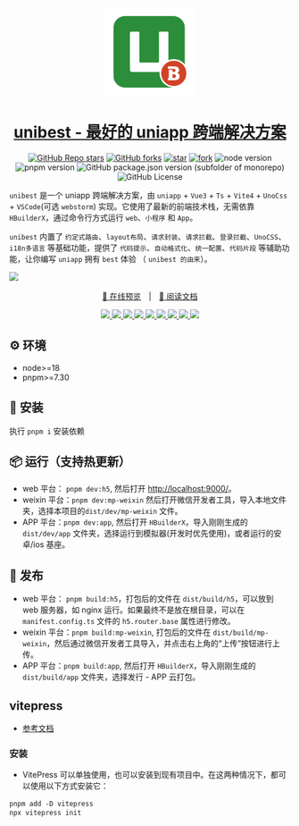 <p align="center">
  <a href="https://github.com/codercup/unibest">
    <img width="160" src="./src/static/logo.svg">
  </a>
</p>

<h1 align="center">
  <a href="https://github.com/codercup/unibest" target="_blank">unibest - 最好的 uniapp 跨端解决方案</a>
</h1>

<div align="center">

[![GitHub Repo stars](https://img.shields.io/github/stars/codercup/unibest?style=flat&logo=github)](https://github.com/codercup/unibest)
[![GitHub forks](https://img.shields.io/github/forks/codercup/unibest?style=flat&logo=github)](https://github.com/codercup/unibest)
[![star](https://gitee.com/codercup/unibest/badge/star.svg?theme=dark)](https://gitee.com/codercup/unibest/stargazers)
[![fork](https://gitee.com/codercup/unibest/badge/fork.svg?theme=dark)](https://gitee.com/codercup/unibest/members)
![node version](https://img.shields.io/badge/node-%3E%3D18-green)
![pnpm version](https://img.shields.io/badge/pnpm-%3E%3D7.30-green)
![GitHub package.json version (subfolder of monorepo)](https://img.shields.io/github/package-json/v/codercup/unibest)
![GitHub License](https://img.shields.io/github/license/codercup/unibest)

</div>

`unibest` 是一个 uniapp 跨端解决方案，由 `uniapp` + `Vue3` + `Ts` + `Vite4` + `UnoCss` + `VSCode`(可选 `webstorm`) 实现。它使用了最新的前端技术栈，无需依靠 `HBuilderX`，通过命令行方式运行 `web`、`小程序` 和 `App`。

`unibest` 内置了 `约定式路由`、`layout布局`、`请求封装`、`请求拦截`、`登录拦截`、`UnoCSS`、`i18n多语言` 等基础功能，提供了 `代码提示`、`自动格式化`、`统一配置`、`代码片段` 等辅助功能，让你编写 `uniapp` 拥有 `best` 体验 （ `unibest 的由来`）。

![](https://raw.githubusercontent.com/andreasbm/readme/master/assets/lines/rainbow.png)

<p align="center">
  <a href="https://codercup.github.io/unibest/" target="_blank">📱 在线预览</a>
  <span style="margin:0 10px;">|</span>
  <a href="https://codercup.github.io/unibest-docs/" target="_blank">📖 阅读文档</a>
</p>

<p align="center">
<a href="https://cn.vuejs.org/" target="_blank">
      <img src="https://img.shields.io/badge/-Vue3-34495e?logo=vue.js" />
  </a>
  <a href="https://cn.vitejs.dev/" target="_blank">
      <img src="https://img.shields.io/badge/-Vite4-646cff?logo=vite&logoColor=white" />
  </a>
  <a href="https://www.typescriptlang.org/zh/" target="_blank">
      <img src="https://img.shields.io/badge/-TypeScript5-blue?logo=typescript&logoColor=white" />
  </a>
  <a href="https://eslint.org/" target="_blank">
      <img src="https://img.shields.io/badge/-ESLint8-4b32c3?logo=eslint&logoColor=white" />
  </a>
  <a href="https://stylelint.io/" target="_blank">
      <img src="https://img.shields.io/badge/-StyleLint16-4b32c3?logo=stylelint&logoColor=white" />
  </a>
  <a href="https://pnpm.io/" target="_blank">
      <img src="https://img.shields.io/badge/-pnpm8-F69220?logo=pnpm&logoColor=white" />
  </a>
  <a href="https://unocss.dev/" target="_blank">
      <img src="https://img.shields.io/badge/-UnoCSS-4d4d4d?logo=unocss" />
  </a>
  <a href="https://icones.js.org/" target="_blank">
      <img src="https://img.shields.io/badge/-icones-1769aa?logo=Iconify" />
  </a>
  <a href="https://ext.dcloud.net.cn/plugin?id=8559" target="_blank">
      <img src="https://svg.hamm.cn/badge.svg?key=Platform&value=uni-app"/>
  </a>
  </p>

## ⚙️ 环境

- node>=18
- pnpm>=7.30

## &#x1F4C2; 安装

执行 `pnpm i` 安装依赖

## 📦 运行（支持热更新）

- web 平台： `pnpm dev:h5`, 然后打开 [http://localhost:9000/](http://localhost:9000/)。
- weixin 平台：`pnpm dev:mp-weixin` 然后打开微信开发者工具，导入本地文件夹，选择本项目的`dist/dev/mp-weixin` 文件。
- APP 平台：`pnpm dev:app`, 然后打开 `HBuilderX`，导入刚刚生成的`dist/dev/app` 文件夹，选择运行到模拟器(开发时优先使用)，或者运行的安卓/ios 基座。

## 🔗 发布

- web 平台： `pnpm build:h5`，打包后的文件在 `dist/build/h5`，可以放到 web 服务器，如 nginx 运行。如果最终不是放在根目录，可以在 `manifest.config.ts` 文件的 `h5.router.base` 属性进行修改。
- weixin 平台：`pnpm build:mp-weixin`, 打包后的文件在 `dist/build/mp-weixin`，然后通过微信开发者工具导入，并点击右上角的“上传”按钮进行上传。
- APP 平台：`pnpm build:app`, 然后打开 `HBuilderX`，导入刚刚生成的`dist/build/app` 文件夹，选择发行 - APP 云打包。

## vitepress

- [参考文档](https://vitepress.dev/zh/guide/getting-started)

### 安装

- VitePress 可以单独使用，也可以安装到现有项目中。在这两种情况下，都可以使用以下方式安装它：

```
pnpm add -D vitepress
npx vitepress init
```
